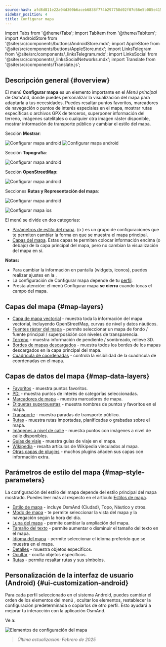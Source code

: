 ```yaml
---
source-hash: afd8d811e22a04d300b6aceb6838f774b297758d02f07d66e5b085e41519527d
sidebar_position: 4
title: Configurar mapa
---
```

import Tabs from '@theme/Tabs';
import TabItem from '@theme/TabItem';
import AndroidStore from '@site/src/components/buttons/AndroidStore.mdx';
import AppleStore from '@site/src/components/buttons/AppleStore.mdx';
import LinksTelegram from '@site/src/components/_linksTelegram.mdx';
import LinksSocial from '@site/src/components/_linksSocialNetworks.mdx';
import Translate from '@site/src/components/Translate.js';

## Descripción general {#overview}

El menú **Configurar mapa** es un elemento importante en el *Menú principal* de OsmAnd, donde puedes personalizar la visualización del mapa para adaptarla a tus necesidades. Puedes resaltar puntos favoritos, marcadores de navegación o puntos de interés especiales en el mapa, mostrar rutas específicas o archivos GPX de terceros, superponer información del terreno, imágenes satelitales o cualquier otra imagen ráster disponible, mostrar información de transporte público y cambiar el estilo del mapa.

<Tabs groupId="operating-systems" queryString="operating-systems">

<TabItem value="android" label="Android">

Sección **Mostrar**:

![Configurar mapa android](@site/static/img/map/configure_map_show1_andr.png) ![Configurar mapa android](@site/static/img/map/configure_map_show2_andr.png)

Sección **Topografía**:

![Configurar mapa android](@site/static/img/map/configure_map_topography_andr.png)

Sección **OpenStreetMap**:

![Configurar mapa android](@site/static/img/map/configure_map_osm_andr.png)

Secciones **Rutas y Representación del mapa**:

![Configurar mapa android](@site/static/img/map/configure_map_routes&Map_rendering_andr.png)

</TabItem>

<TabItem value="ios" label="iOS">

![Configurar mapa ios](@site/static/img/map/configure-map-ios.png)

</TabItem>

</Tabs>

El menú **<Translate android="true" ids="configure_map"/>** se divide en dos categorías:

- [Parámetros de estilo del mapa](#map-style-parameters). **<Translate android="true" ids="map_widget_map_rendering"/>** (o **<Translate ios="true" ids="map_widget_renderer"/>**) es un grupo de configuraciones que te permiten cambiar la forma en que se muestra el mapa principal.
- [Capas del mapa](#map-layers). Estas capas te permiten colocar información encima (o debajo) de la capa principal del mapa, pero no cambian la visualización del mapa en sí.

**Notas:**

- Para cambiar la información en pantalla (widgets, iconos), puedes realizar ajustes en la [<Translate android="true" ids="layer_map_appearance"/>](../widgets/index.md).
- La configuración de Configurar mapa depende de tu [perfil](../personal/profiles.md).
- Presta atención: el menú Configurar mapa **se cierra** cuando tocas el campo del mapa.

## Capas del mapa {#map-layers}

- [Capa de mapa vectorial](../map/vector-maps.md) - muestra toda la información del mapa vectorial, incluyendo OpenStreetMap, curvas de nivel y datos náuticos.
- [Fuentes ráster del mapa](../map/raster-maps.md#select-raster-maps) - permite seleccionar un mapa de fondo / fuente principal / superposición con niveles de transparencia.
- [Terreno](../plugins/topography.md#hillshade-slope-and-altitude-layers) - muestra información de pendiente / sombreado, relieve 3D.
- [Bordes de mapas descargados](../map/vector-maps.md#show-borders) - muestra todos los bordes de los mapas descargados en la capa principal del mapa.
- [Cuadrícula de coordenadas](../map/vector-maps.md#coordinates-grid) - controla la visibilidad de la cuadrícula de coordenadas en el mapa.

## Capas de datos del mapa {#map-data-layers}

- [Favoritos](../map/point-layers-on-map.md) - muestra puntos favoritos.
- [PDI](../map/point-layers-on-map.md) - muestra puntos de interés de categorías seleccionadas.
- [Marcadores de mapa](../map/point-layers-on-map.md) - muestra marcadores de mapa.
- [Etiquetas superpuestas](../map/point-layers-on-map.md) - muestra nombres de puntos y favoritos en el mapa.
- [Transporte](../map/vector-maps.md#transport) - muestra paradas de transporte público.
- [Rutas](../map/tracks/index.md) - muestra rutas importadas, planificadas o grabadas sobre el mapa.
- [Imágenes a nivel de calle](../plugins/mapillary.md#map-layer) - muestra puntos con imágenes a nivel de calle disponibles.
- [Guías de viaje](../plan-route/travel-guides.md) - muestra guías de viaje en el mapa.
- [Wikipedia](../plugins/wikipedia.md) - resalta artículos de Wikipedia vinculados al mapa.
- [Otras capas de plugins](../plugins/index.md#configure-plugin) - muchos plugins añaden sus capas con información extra.

## Parámetros de estilo del mapa {#map-style-parameters}

La configuración del estilo del mapa depende del estilo principal del mapa mostrado. Puedes leer más al respecto en el artículo [Estilos de mapa](../map/vector-maps).

- [Estilo de mapa](../map/vector-maps.md#default-map-styles) - incluye OsmAnd (Ciudad), Topo, Náutico y otros.
- [Modo de mapa](../map/vector-maps.md#map-mode) - te permite seleccionar la vista del mapa y la navegación según la hora del día.
- [Lupa del mapa](../map/vector-maps.md#map-magnifier) - permite cambiar la ampliación del mapa.
- [Tamaño del texto](../map/vector-maps.md#text-size) - permite aumentar o disminuir el tamaño del texto en el mapa.
- [Idioma del mapa](../map/vector-maps.md#map-language) - permite seleccionar el idioma preferido que se muestra en el mapa.
- [Detalles](../map/vector-maps.md#details) - muestra objetos específicos.
- [Ocultar](../map/vector-maps.md#hide) - oculta objetos específicos.
- [Rutas](../map/vector-maps.md#routes) - permite resaltar rutas y sus símbolos.

## Personalización de la interfaz de usuario (Android) {#ui-customization-android}

Para cada perfil seleccionado en el sistema Android, puedes cambiar el orden de los elementos del menú <Translate android="true" ids="configure_map"/>, ocultar los elementos, restablecer la configuración predeterminada o copiarlos de otro perfil. Esto ayudará a mejorar tu interacción con la aplicación OsmAnd.

Ve a: *<Translate android="true" ids="shared_string_menu,configure_profile,ui_customization,configure_map"/>*

![Elementos de configuración del mapa](@site/static/img/settings/configure-screen-ui-customization.png)

> *Última actualización: Febrero de 2025*